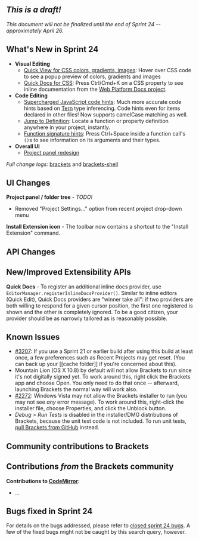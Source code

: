 _This is a draft!_
--------------------
_This document will not be finalized until the end of Sprint 24 -- approximately April 26._

What's New in Sprint 24
-----------------------
* **Visual Editing**
    * [Quick View for CSS colors, gradients, images](https://trello.com/card/2-hover-preview/4f90a6d98f77505d7940ce88/848): Hover over CSS code to see a popup preview of colors, gradients and images
    * [Quick Docs for CSS](https://trello.com/card/3-quick-docs-css/4f90a6d98f77505d7940ce88/839): Press Ctrl/Cmd+K on a CSS property to see inline documentation from the [Web Platform Docs project](http://docs.webplatform.org/).
* **Code Editing**
    * [Supercharged JavaScript code hints](https://trello.com/card/2-pull-request-tern-based-code-hinting/4f90a6d98f77505d7940ce88/849): Much more accurate code hints based on [Tern](http://ternjs.net/) type inferencing. Code hints even for items declared in other files! Now supports camelCase matching as well.
    * [Jump to Definition](https://trello.com/card/2-pull-request-tern-based-code-hinting/4f90a6d98f77505d7940ce88/849): Locate a function or property definition anywhere in your project, instantly.
    * [Function signature hints](https://trello.com/card/2-pull-request-tern-based-code-hinting/4f90a6d98f77505d7940ce88/849): Press Ctrl+Space inside a function call's `()`s to see information on its arguments and their types.
* **Overall UI**
    * [Project panel redesign](https://trello.com/card/2-ux-implement-project-panel/4f90a6d98f77505d7940ce88/807)


_Full change logs:_ [brackets](https://github.com/adobe/brackets/compare/sprint-23...sprint-24#commits_bucket) and [brackets-shell](https://github.com/adobe/brackets-shell/compare/sprint-23...sprint-24#commits_bucket)


UI Changes
----------
**Project panel / folder tree** - _TODO!_
* Removed "Project Settings..." option from recent project drop-down menu

**Install Extension icon** - The toolbar now contains a shortcut to the "Install Extension" command.


API Changes
-----------

New/Improved Extensibility APIs
-------------------------------
**Quick Docs** - To register an additional inline docs provider, use `EditorManager.registerInlineDocsProvider()`. Similar to inline editors (Quick Edit), Quick Docs providers are "winner take all": if two providers are both willing to respond for a given cursor position, the first one registered is shown and the other is completely ignored. To be a good citizen, your provider should be as narrowly tailored as is reasonably possible.

Known Issues
------------
* [#3207](https://github.com/adobe/brackets/issues/3207): If you use a Sprint 21 or earlier build after using this build at least once, a few preferences such as Recent Projects may get reset. (You can back up your [[cache folder]] if you're concerned about this).
* Mountain Lion (OS X 10.8) by default will not allow Brackets to run since it's not digitally signed yet.  To work around this, right click the Brackets app and choose Open.  You only need to do that once -- afterward, launching Brackets the normal way will work also.
* [#2272](https://github.com/adobe/brackets/issues/2272): Windows Vista may not allow the Brackets installer to run (you may not see _any_ error message). To work around this, right-click the installer file, choose Properties, and click the Unblock button.
* _Debug > Run Tests_ is disabled in the installer/DMG distributions of Brackets, because the unit test code is not included. To run unit tests, [pull Brackets from GitHub](https://github.com/adobe/brackets/wiki/How-to-Hack-on-Brackets#wiki-getcode) instead.

Community contributions to Brackets
-----------------------------------

Contributions _from_ the Brackets community
-------------------------------------------
**Contributions to [CodeMirror](https://github.com/marijnh/CodeMirror):**
* ...

Bugs fixed in Sprint 24
-----------------------
For details on the bugs addressed, please refer to [closed sprint 24 bugs](https://github.com/adobe/brackets/issues?labels=&milestone=11&state=closed). A few of the fixed bugs might not be caught by this search query, however.